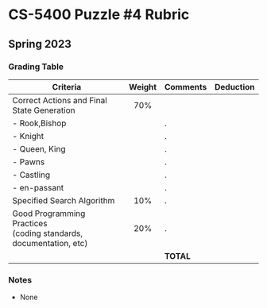 # CS-5400 Puzzle #4 Rubric
## Spring 2023


### Grading Table

| Criteria | Weight | Comments | Deduction |
|----------|:---------:|:-----------|---:|
| Correct Actions and Final State Generation | 70% |   |  |
| - Rook,Bishop                              |     | . |  |
| - Knight                                   |     | . |  |
| - Queen, King                              |     | . |  |
| - Pawns                                    |     | . |  |
| - Castling                                 |     | . |  |
| - en-passant                               |     | . |  |
| Specified Search Algorithm                 | 10% | . |  |
| Good Programming Practices<br> (coding standards, documentation, etc) |20%| . |  |
| | | **TOTAL** |  |


### Notes

- None

